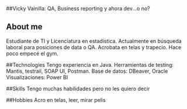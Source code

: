 ##Vicky Vainilla: QA, Business reporting y ahora dev...o no?
## About me
Estudiante de TI y Licenciatura en estadística. Actualmente en búsqueda laboral para posiciones de data o QA. Acrobata en telas y trapecio. Hace poco empecé el gym.

##Technologies
Tengo experiencia en Java. Herramientas de testing: Mantis, testrail, SOAP UI, Postman.
Base de datos: DBeaver, Oracle
Visualizaciones: Power BI

##Skills
Tengo muchas habilidades pero no les quiero decir

##Hobbies
Acro en telas, leer, mirar pelis
